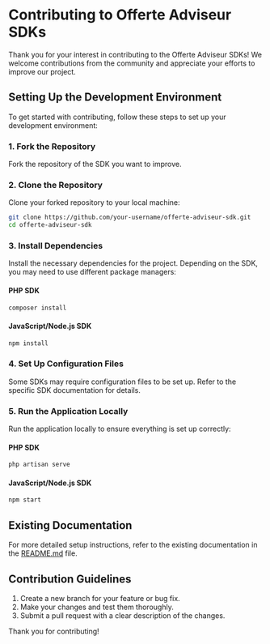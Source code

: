# Contributing to Offerte Adviseur SDKs

Thank you for your interest in contributing to the Offerte Adviseur SDKs! We welcome contributions from the community and appreciate your efforts to improve our project.

## Setting Up the Development Environment

To get started with contributing, follow these steps to set up your development environment:

### 1. Fork the Repository

Fork the repository of the SDK you want to improve.

### 2. Clone the Repository

Clone your forked repository to your local machine:

```sh
git clone https://github.com/your-username/offerte-adviseur-sdk.git
cd offerte-adviseur-sdk
```

### 3. Install Dependencies

Install the necessary dependencies for the project. Depending on the SDK, you may need to use different package managers:

#### PHP SDK

```sh
composer install
```

#### JavaScript/Node.js SDK

```sh
npm install
```

### 4. Set Up Configuration Files

Some SDKs may require configuration files to be set up. Refer to the specific SDK documentation for details.

### 5. Run the Application Locally

Run the application locally to ensure everything is set up correctly:

#### PHP SDK

```sh
php artisan serve
```

#### JavaScript/Node.js SDK

```sh
npm start
```

## Existing Documentation

For more detailed setup instructions, refer to the existing documentation in the [README.md](README.md) file.

## Contribution Guidelines

1. Create a new branch for your feature or bug fix.
2. Make your changes and test them thoroughly.
3. Submit a pull request with a clear description of the changes.

Thank you for contributing!
